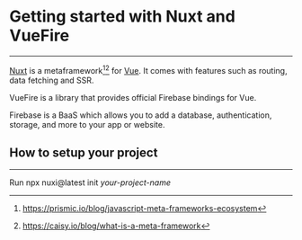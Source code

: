 # Getting started with Nuxt and VueFire

---

[Nuxt](https://nuxt.com/) is a metaframework[^1][^2] for [Vue](https://vuejs.org/). It comes with features such as routing, data fetching and SSR.

VueFire is a library that provides official Firebase bindings for Vue.

Firebase is a BaaS which allows you to add a database, authentication, storage, and more to your app or website.

## How to setup your project

---

Run npx nuxi@latest init _your-project-name_

[^1]: <https://prismic.io/blog/javascript-meta-frameworks-ecosystem>
[^2]: <https://caisy.io/blog/what-is-a-meta-framework>
